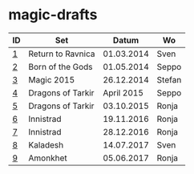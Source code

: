 # magic-drafts

| ID                | Set               | Datum      | Wo     |
|-------------------|-------------------|------------|--------|
| [1](drafts/01.md) | Return to Ravnica | 01.03.2014 | Sven   |
| [2](drafts/02.md) | Born of the Gods  | 01.05.2014 | Seppo  |
| [3](drafts/02.md) | Magic 2015        | 26.12.2014 | Stefan |
| [4](drafts/02.md) | Dragons of Tarkir | April 2015 | Seppo  |
| [5](drafts/02.md) | Dragons of Tarkir | 03.10.2015 | Ronja  |
| [6](drafts/02.md) | Innistrad         | 19.11.2016 | Ronja  |
| [7](drafts/02.md) | Innistrad         | 28.12.2016 | Ronja  |
| [8](drafts/02.md) | Kaladesh          | 14.07.2017 | Sven   |
| [9](drafts/02.md) | Amonkhet          | 05.06.2017 | Ronja  |

